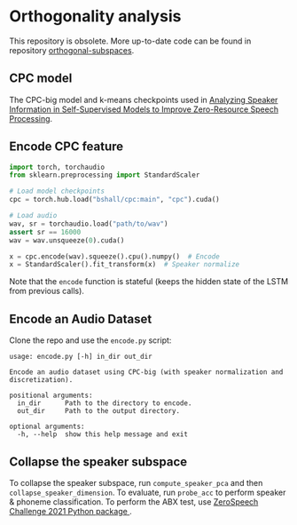 # Orthogonality analysis

This repository is obsolete.
More up-to-date code can be found in repository [orthogonal-subspaces](https://github.com/uililo/orthogonal-subspaces).

## CPC model

The CPC-big model and k-means checkpoints used in [Analyzing Speaker Information in Self-Supervised Models to Improve Zero-Resource Speech Processing](https://arxiv.org/abs/2108.00917).

## Encode CPC feature

```python
import torch, torchaudio
from sklearn.preprocessing import StandardScaler

# Load model checkpoints
cpc = torch.hub.load("bshall/cpc:main", "cpc").cuda()

# Load audio
wav, sr = torchaudio.load("path/to/wav")
assert sr == 16000
wav = wav.unsqueeze(0).cuda()

x = cpc.encode(wav).squeeze().cpu().numpy()  # Encode
x = StandardScaler().fit_transform(x)  # Speaker normalize
```

Note that the `encode` function is stateful (keeps the hidden state of the LSTM from previous calls).

## Encode an Audio Dataset

Clone the repo and use the `encode.py` script:

```
usage: encode.py [-h] in_dir out_dir

Encode an audio dataset using CPC-big (with speaker normalization and discretization).

positional arguments:
  in_dir      Path to the directory to encode.
  out_dir     Path to the output directory.

optional arguments:
  -h, --help  show this help message and exit
```

## Collapse the speaker subspace

To collapse the speaker subspace, run `compute_speaker_pca` and then `collapse_speaker_dimension`.
To evaluate, run `probe_acc` to perform speaker & phoneme classification. To perform the ABX test, use [ZeroSpeech Challenge 2021 Python package
](https://github.com/zerospeech/zerospeech2021).
